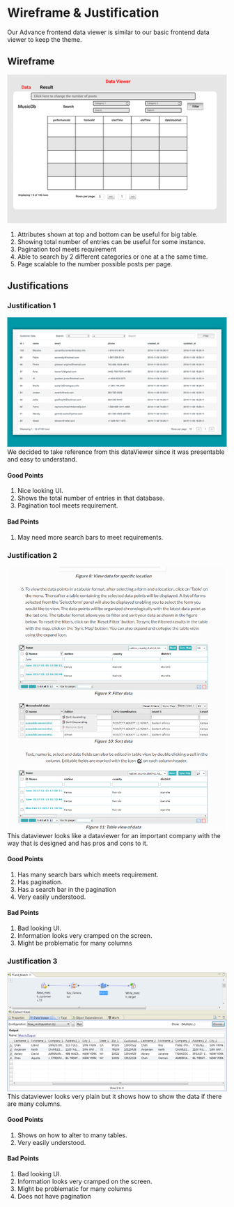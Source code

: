 # Wireframe & Justification

Our Advance frontend data viewer is similar to our basic frontend data viewer to keep the theme.

## Wireframe

![Justificaiton1](DataViewer/DataViewerbasic.png)

1. Attributes shown at top and bottom can be useful for big table.
2. Showing total number of entries can be useful for some instance.
3. Pagination tool meets requirement
4. Able to search by 2 different categories or one at a the same time.
5. Page scalable to the number possible posts per page.

## Justifications

### Justification 1

![Example1](DataViewer/dataviewer-example1.png)
We decided to take reference from this dataViewer since it was presentable and easy to understand.

#### Good Points

1. Nice looking UI.
2. Shows the total number of entries in that database.
3. Pagination tool meets requirement.

#### Bad Points

1. May need more search bars to meet requirements.

### Justification 2

![Example2](DataViewer/dataviewer-example2.png)
This dataviewer looks like a dataviewer for an important company with the way that is designed and has pros and cons to it.

#### Good Points

1. Has many search bars which meets requirement.
2. Has pagination.
3. Has a search bar in the pagination
4. Very easily understood.

#### Bad Points

1. Bad looking UI.
2. Information looks very cramped on the screen.
3. Might be problematic for many columns

### Justification 3

![Example2](DataViewer/dataviewer-example3.png)
This dataviewer looks very plain but it shows how to show the data if there are many columns.

#### Good Points

1. Shows on how to alter to many tables.
4. Very easily understood.

#### Bad Points

1. Bad looking UI.
2. Information looks very cramped on the screen.
3. Might be problematic for many columns
4. Does not have pagination